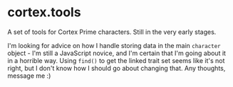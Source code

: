 # cortex.tools

A set of tools for Cortex Prime characters. Still in the very early stages.

I'm looking for advice on how I handle storing data in the main `character` object - I'm still a JavaScript novice, and I'm certain that I'm going about it in a horrible way. Using `find()` to get the linked trait set seems like it's not right, but I don't know how I should go about changing that. Any thoughts, message me :)
